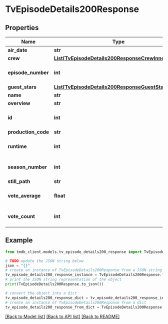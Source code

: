 # TvEpisodeDetails200Response


## Properties

Name | Type | Description | Notes
------------ | ------------- | ------------- | -------------
**air_date** | **str** |  | [optional] 
**crew** | [**List[TvEpisodeDetails200ResponseCrewInner]**](TvEpisodeDetails200ResponseCrewInner.md) |  | [optional] 
**episode_number** | **int** |  | [optional] [default to 0]
**guest_stars** | [**List[TvEpisodeDetails200ResponseGuestStarsInner]**](TvEpisodeDetails200ResponseGuestStarsInner.md) |  | [optional] 
**name** | **str** |  | [optional] 
**overview** | **str** |  | [optional] 
**id** | **int** |  | [optional] [default to 0]
**production_code** | **str** |  | [optional] 
**runtime** | **int** |  | [optional] [default to 0]
**season_number** | **int** |  | [optional] [default to 0]
**still_path** | **str** |  | [optional] 
**vote_average** | **float** |  | [optional] [default to 0]
**vote_count** | **int** |  | [optional] [default to 0]

## Example

```python
from tmdb_client.models.tv_episode_details200_response import TvEpisodeDetails200Response

# TODO update the JSON string below
json = "{}"
# create an instance of TvEpisodeDetails200Response from a JSON string
tv_episode_details200_response_instance = TvEpisodeDetails200Response.from_json(json)
# print the JSON string representation of the object
print(TvEpisodeDetails200Response.to_json())

# convert the object into a dict
tv_episode_details200_response_dict = tv_episode_details200_response_instance.to_dict()
# create an instance of TvEpisodeDetails200Response from a dict
tv_episode_details200_response_from_dict = TvEpisodeDetails200Response.from_dict(tv_episode_details200_response_dict)
```
[[Back to Model list]](../README.md#documentation-for-models) [[Back to API list]](../README.md#documentation-for-api-endpoints) [[Back to README]](../README.md)


